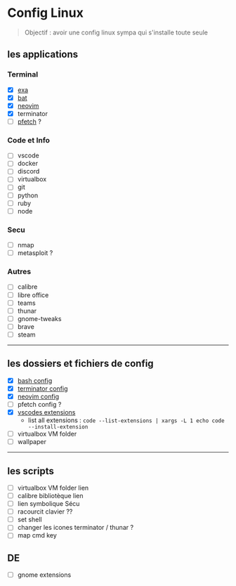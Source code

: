 # Config Linux
>Objectif : avoir une config linux sympa qui s'installe toute seule 


## les applications

### Terminal 
 - [x] [exa](https://the.exa.website/install/linux)
 - [x] [bat](https://github.com/sharkdp/bat)
 - [x] [neovim](https://neovim.io/)
 - [x] terminator
 - [ ] [pfetch](https://github.com/dylanaraps/pfetch) ?

### Code et Info
 - [ ] vscode
 - [ ] docker
 - [ ] discord
 - [ ] virtualbox
 - [ ] git 
 - [ ] python
 - [ ] ruby
 - [ ] node

### Secu
 - [ ] nmap
 - [ ] metasploit ?

### Autres
 - [ ] calibre
 - [ ] libre office
 - [ ] teams
 - [ ] thunar
 - [ ] gnome-tweaks
 - [ ] brave
 - [ ] steam

___

## les dossiers et fichiers de config
 - [x] [bash config](lib/shell/.bashrc)
 - [x] [terminator config](lib/terminator/config)
 - [x] [neovim config](lib/nvim/init.vim)
 - [ ] pfetch config ?
 - [x] [vscodes extensions](lib/scripts/vscode.sh)
    - list all extensions : `code --list-extensions | xargs -L 1 echo code --install-extension` 
 - [ ] virtualbox VM folder
 - [ ] wallpaper

___

## les scripts
 - [ ] virtualbox VM folder lien
 - [ ] calibre bibliotèque lien
 - [ ] lien symbolique Sécu
 - [ ] racourcit clavier ??
 - [ ] set shell
 - [ ] changer les icones terminator / thunar ?
 - [ ] map cmd key

## DE
 - [ ] gnome extensions 